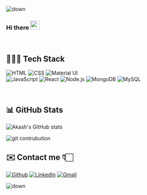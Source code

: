 
![down](https://tgdown.eu-gb.mybluemix.net/15860732603498432/svg.png)

### Hi there <img src="https://media.giphy.com/media/hvRJCLFzcasrR4ia7z/giphy.gif" width="25px">
<br />

## 👨🏻‍💻 Tech Stack

![HTML](https://img.shields.io/badge/html5%20-%23E34F26.svg?&style=for-the-badge&logo=html5&logoColor=white)&nbsp;![CSS](https://img.shields.io/badge/css3%20-%231572B6.svg?&style=for-the-badge&logo=css3&logoColor=white)&nbsp;![Material UI](https://img.shields.io/badge/material%20ui%20-%230081CB.svg?&style=for-the-badge&logo=material-ui&logoColor=white)
<br />
![JavaScript](https://img.shields.io/badge/javascript%20-%23323330.svg?&style=for-the-badge&logo=javascript&logoColor=%23F7DF1E)&nbsp;![React](https://img.shields.io/badge/react%20-%2320232a.svg?&style=for-the-badge&logo=react&logoColor=%2361DAFB)&nbsp;![Node.js](https://img.shields.io/badge/node.js%20-%2343853D.svg?&style=for-the-badge&logo=node.js&logoColor=white)&nbsp;![MongoDB](https://img.shields.io/badge/MongoDB-%234ea94b.svg?&style=for-the-badge&logo=mongodb&logoColor=white)&nbsp;![MySQL](https://img.shields.io/badge/mysql-%2300f.svg?&style=for-the-badge&logo=mysql&logoColor=white)&nbsp;

<br />

## 📊 GitHub Stats

![Akash's GitHub stats](https://github-readme-stats.vercel.app/api?username=akashvaghela09&count_private=true&show_icons=true&theme=tokyonight)

![git contrubution](https://activity-graph.herokuapp.com/graph?username=akashvaghela09&bg_color=0D1117&color=ffffff&line=1A237E&point=1E88E5&area=true&hide_border=true)



## ✉️ Contact me 👇🏻

[![Github](https://img.icons8.com/plasticine/50/000000/github.png)](https://github.com/akashvaghela09) [![LinkedIn](https://img.icons8.com/plasticine/50/000000/linkedin.png)](https://www.linkedin.com/in/akashvaghela09) [![Gmail](https://img.icons8.com/plasticine/50/000000/gmail-new.png)](mailto:akashvaghela09@gmail.com)

![down](https://tgdown.eu-gb.mybluemix.net/15860698243760064/svg2.png)
